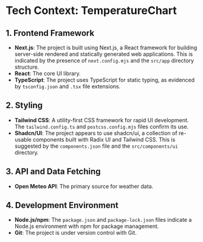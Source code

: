 # Tech Context: TemperatureChart

## 1. Frontend Framework

- **Next.js**: The project is built using Next.js, a React framework for building server-side rendered and statically generated web applications. This is indicated by the presence of `next.config.mjs` and the `src/app` directory structure.
- **React**: The core UI library.
- **TypeScript**: The project uses TypeScript for static typing, as evidenced by `tsconfig.json` and `.tsx` file extensions.

## 2. Styling

- **Tailwind CSS**: A utility-first CSS framework for rapid UI development. The `tailwind.config.ts` and `postcss.config.mjs` files confirm its use.
- **Shadcn/UI**: The project appears to use shadcn/ui, a collection of re-usable components built with Radix UI and Tailwind CSS. This is suggested by the `components.json` file and the `src/components/ui` directory.

## 3. API and Data Fetching

- **Open Meteo API**: The primary source for weather data.

## 4. Development Environment

- **Node.js/npm**: The `package.json` and `package-lock.json` files indicate a Node.js environment with npm for package management.
- **Git**: The project is under version control with Git.
